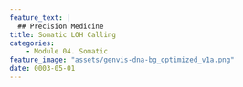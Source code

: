 ```yaml
---
feature_text: |
  ## Precision Medicine
title: Somatic LOH Calling
categories:
    - Module 04. Somatic
feature_image: "assets/genvis-dna-bg_optimized_v1a.png"
date: 0003-05-01
---
```


